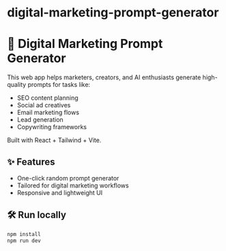 # digital-marketing-prompt-generator
# 📢 Digital Marketing Prompt Generator

This web app helps marketers, creators, and AI enthusiasts generate high-quality prompts for tasks like:

- SEO content planning
- Social ad creatives
- Email marketing flows
- Lead generation
- Copywriting frameworks

Built with React + Tailwind + Vite.

## ✨ Features
- One-click random prompt generator
- Tailored for digital marketing workflows
- Responsive and lightweight UI

## 🛠️ Run locally

```bash
npm install
npm run dev
